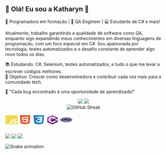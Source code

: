 ## 🌟 Olá! Eu sou a Katharyn 👋


🚀 Programadora em formação | 🎯 QA Engineer | 💻 Estudante de C# e mais!

Atualmente, trabalho garantindo a qualidade de software como QA, enquanto sigo expandindo meus conhecimentos em diversas linguagens de programação, com um foco especial em C#.
Sou apaixonada por tecnologia, testes automatizados e o desafio constante de aprender algo novo todos os dias.

📚 Estudando: C#, Selenium, testes automatizados, e tudo o que me levar a escrever códigos melhores.
<br>🌱 Objetivo: Crescer como desenvolvedora e contribuir cada vez mais para a comunidade tech.

🧩 "Cada bug encontrado é uma oportunidade de aprendizado!"




<div align="center">
  <img height="150em" src="https://github-readme-stats.vercel.app/api?username=kathyncodec&show_icons=true&theme=radical&hide=prs,issues"/>
  <img height="150em"  src="https://github-readme-streak-stats.herokuapp.com/?user=kathyncodec&theme=radical"/>
</div>

<div align="center">
  <img src="https://github-readme-stats.vercel.app/api/top-langs/?username=kathyncodec&layout=compact&theme=radical" alt="GitHub Streak"/>
</div>






<div style="display: inline_block"><br>
  <img align="center" alt="Rafa-Js" height="30" width="40" src="https://raw.githubusercontent.com/devicons/devicon/master/icons/javascript/javascript-plain.svg">
  <img align="center" alt="Rafa-HTML" height="30" width="40" src="https://raw.githubusercontent.com/devicons/devicon/master/icons/html5/html5-original.svg">
  <img align="center" alt="Rafa-CSS" height="30" width="40" src="https://raw.githubusercontent.com/devicons/devicon/master/icons/css3/css3-original.svg">
  <img align="center" alt="Rafa-Csharp" height="30" width="40" src="https://raw.githubusercontent.com/devicons/devicon/master/icons/csharp/csharp-original.svg">
  <img align="center" alt="Rafa-Csharp" height="30" width="40" src="https://raw.githubusercontent.com/devicons/devicon/master/icons/php/php-original.svg" />

</div>
  
  ##
 
<div> 
  <a href="https://instagram.com/kit_kat_kathyn" target="_blank"><img src="https://img.shields.io/badge/-Instagram-%23E4405F?style=for-the-badge&logo=instagram&logoColor=white" target="_blank"></a>
  <a href = "mailto:katharynsanches@gmail.com"><img src="https://img.shields.io/badge/-Gmail-%23333?style=for-the-badge&logo=gmail&logoColor=white" target="_blank"></a>
  <a href="https://www.linkedin.com/in/katharyn-chaves-3a6777209" target="_blank"><img src="https://img.shields.io/badge/-LinkedIn-%230077B5?style=for-the-badge&logo=linkedin&logoColor=white" target="_blank"></a> 
  
</div>

![Snake animation](https://kathyncodec.github.io/kathyncodec/github-contribution-grid-snake.svg)

